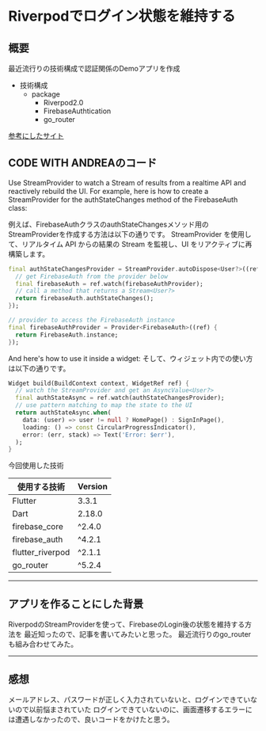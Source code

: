 # Riverpodでログイン状態を維持する
## 概要
最近流行りの技術構成で認証関係のDemoアプリを作成
- 技術構成
    - package
        - Riverpod2.0
        - FirebaseAuthtication
        - go_router
    
[参考にしたサイト](https://codewithandrea.com/articles/flutter-state-management-riverpod/)

## CODE WITH ANDREAのコード
Use StreamProvider to watch a Stream of results from a realtime API and reactively rebuild the UI.
For example, here is how to create a StreamProvider for the authStateChanges method of the FirebaseAuth class:

例えば、FirebaseAuthクラスのauthStateChangesメソッド用のStreamProviderを作成する方法は以下の通りです。
StreamProvider を使用して、リアルタイム API からの結果の Stream を監視し、UI をリアクティブに再構築します。

```dart
final authStateChangesProvider = StreamProvider.autoDispose<User?>((ref) {
  // get FirebaseAuth from the provider below
  final firebaseAuth = ref.watch(firebaseAuthProvider);
  // call a method that returns a Stream<User?>
  return firebaseAuth.authStateChanges();
});

// provider to access the FirebaseAuth instance
final firebaseAuthProvider = Provider<FirebaseAuth>((ref) {
  return FirebaseAuth.instance;
});
```

And here's how to use it inside a widget:
そして、ウィジェット内での使い方は以下の通りです。

```dart
Widget build(BuildContext context, WidgetRef ref) {
  // watch the StreamProvider and get an AsyncValue<User?>
  final authStateAsync = ref.watch(authStateChangesProvider);
  // use pattern matching to map the state to the UI
  return authStateAsync.when(
    data: (user) => user != null ? HomePage() : SignInPage(),
    loading: () => const CircularProgressIndicator(),
    error: (err, stack) => Text('Error: $err'),
  );
}
```

今回使用した技術

| 使用する技術 |  Version |
|--------------|----------|
|Flutter       |3.3.1     |
|Dart          |2.18.0    |
|firebase_core |^2.4.0    |
|firebase_auth |^4.2.1    |
|flutter_riverpod|^2.1.1  |
|go_router     |^5.2.4    |

-----

## アプリを作ることにした背景
RiverpodのStreamProviderを使って、FirebaseのLogin後の状態を維持する方法を
最近知ったので、記事を書いてみたいと思った。
最近流行りのgo_routerも組み合わせてみた。

--------
## 感想
メールアドレス、パスワードが正しく入力されていないと、ログインできていないので以前悩まされていた
ログインできていないのに、画面遷移するエラーには遭遇しなかったので、良いコードをかけたと思う。